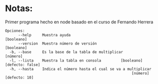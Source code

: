 # Notas:

Primer programa hecho en node basado en el curso de Fernando Herrera

```
Opciones:
      --help     Muestra ayuda                                        [booleano]
      --version  Muestra número de versión                            [booleano]
  -b, --base     Es la base de la tabla de multiplicar                  [número]
  -l, --lista    Muestra la tabla en consola         [booleano] [defecto: false]
  -h, --hasta    Indica el número hasta el cual se va a multiplicar
                                                          [número] [defecto: 10]

```

